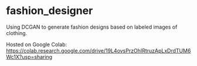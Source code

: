 # fashion_designer
Using DCGAN to generate fashion designs based on labeled images of clothing.


Hosted on Google Colab:
https://colab.research.google.com/drive/19L4ovsPrzOhIRtruzApLxDrdTUM6Wc1X?usp=sharing
